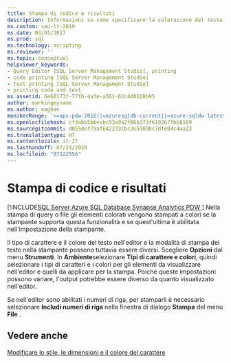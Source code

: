 ```yaml
---
title: Stampa di codice e risultati
description: Informazioni su come specificare la colorazione del testo per la stampa. I colori possono essere diversi da quelli usati per la visualizzazione. Scoprire anche come stabilire se i numeri di riga vengono visualizzati nel listato.
ms.custom: seo-lt-2019
ms.date: 03/01/2017
ms.prod: sql
ms.technology: scripting
ms.reviewer: ''
ms.topic: conceptual
helpviewer_keywords:
- Query Editor [SQL Server Management Studio], printing
- code printing [SQL Server Management Studio]
- text printing [SQL Server Management Studio]
- printing code and text
ms.assetid: 6e60173f-77fb-4a3e-a561-62c4d0128b95
author: markingmyname
ms.author: maghan
monikerRange: '>=aps-pdw-2016||=azuresqldb-current||=azure-sqldw-latest||>=sql-server-2016||=sqlallproducts-allversions||>=sql-server-linux-2017||=azuresqldb-mi-current'
ms.openlocfilehash: cf3abb5bbecbc93a9a2f86b373f6192b7fbb6169
ms.sourcegitcommit: d855def79af642233cbc3c5909bc7dfe04c4aa23
ms.translationtype: HT
ms.contentlocale: it-IT
ms.lasthandoff: 07/24/2020
ms.locfileid: "87122556"
---
```

# <a name="print-code-and-results"></a>Stampa di codice e risultati
[!INCLUDE[SQL Server Azure SQL Database Synapse Analytics PDW ](../../includes/applies-to-version/sql-asdb-asdbmi-asa-pdw.md)]
  Nella stampa di query o file gli elementi colorati vengono stampati a colori se la stampante supporta questa funzionalità e se quest'ultima è abilitata nell'impostazione della stampante.  
  
 Il tipo di carattere e il colore del testo nell'editor e la modalità di stampa del testo nella stampante possono tuttavia essere diversi. Scegliere **Opzioni** dal menu **Strumenti**. In **Ambiente**selezionare **Tipi di carattere e colori**, quindi selezionare i tipi di caratteri e i colori per gli elementi da visualizzare nell'editor e quelli da applicare per la stampa. Poiché queste impostazioni possono variare, l'output potrebbe essere diverso da quanto visualizzato nell'editor.  
  
 Se nell'editor sono abilitati i numeri di riga, per stamparli è necessario selezionare **Includi numeri di riga** nella finestra di dialogo **Stampa** del menu **File** .  
  
## <a name="see-also"></a>Vedere anche  
 [Modificare lo stile, le dimensioni e il colore del carattere](../../relational-databases/scripting/change-font-color-size-and-style.md)  
  
  

